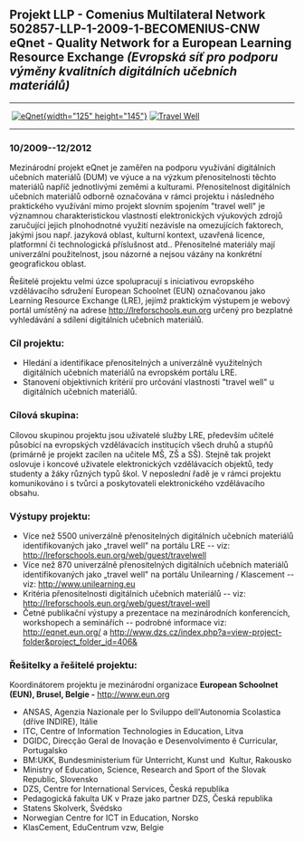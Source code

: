 ## Projekt LLP - Comenius Multilateral Network 502857-LLP-1-2009-1-BECOMENIUS-CNW eQnet - Quality Network for a European Learning Resource Exchange *(Evropská síť pro podporu výměny kvalitních digitálních učebních materiálů)*

  -------------------------------------------------------------------------------------------------- ---------------------------------------------------------------------------------------------------------------
    [![eQnet](/images/upload/image/eqnet_logo.png){width="125" height="145"}](http://eqnet.eun.org)   [![Travel Well](/images/upload/image/TravelWell_logo.png)](http://lreforschools.eun.org/web/guest/travelwell)
  -------------------------------------------------------------------------------------------------- ---------------------------------------------------------------------------------------------------------------

### 10/2009--12/2012

Mezinárodní projekt eQnet je zaměřen na podporu využívání digitálních
učebních materiálů (DUM) ve výuce a na výzkum přenositelnosti těchto
materiálů napříč jednotlivými zeměmi a kulturami. Přenositelnost
digitálních učebních materiálů odborně označována v rámci projektu i
následného praktického využívání mimo projekt slovním spojením \"travel
well\" je významnou charakteristickou vlastností elektronických
výukových zdrojů zaručující jejich plnohodnotné využití nezávisle na
omezujících faktorech, jakými jsou např. jazyková oblast, kulturní
kontext, uzavřená licence, platformní či technologická příslušnost atd..
Přenositelné materiály mají univerzální použitelnost, jsou názorné a
nejsou vázány na konkrétní geografickou oblast.

Řešitelé projektu velmi úzce spolupracují s iniciativou evropského
vzdělávacího sdružení European Schoolnet (EUN) označovanou jako Learning
Resource Exchange (LRE), jejímž praktickým výstupem je webový portál
umístěný na adrese <http://lreforschools.eun.org> určený pro bezplatné
vyhledávání a sdílení digitálních učebních materiálů.

### Cíl projektu:

-   Hledání a identifikace přenositelných a univerzálně využitelných
    digitálních učebních materiálů na evropském portálu LRE.
-   Stanovení objektivních kritérií pro určování vlastnosti \"travel
    well\" u digitálních učebních materiálů.

### Cílová skupina:

Cílovou skupinou projektu jsou uživatelé služby LRE, především učitelé
působící na evropských vzdělávacích institucích všech druhů a stupňů
(primárně je projekt zacílen na učitele MŠ, ZŠ a SŠ). Stejně tak projekt
oslovuje i koncové uživatele elektronických vzdělávacích objektů, tedy
studenty a žáky různých typů škol. V neposlední řadě je v rámci projektu
komunikováno i s tvůrci a poskytovateli elektronického vzdělávacího
obsahu.

### Výstupy projektu:

-   Více než 5500 univerzálně přenositelných digitálních učebních
    materiálů identifikovaných jako „travel well" na portálu LRE -- viz:
    <http://lreforschools.eun.org/web/guest/travelwell>
-   Více než 870 univerzálně přenositelných digitálních učebních
    materiálů identifikovaných jako „travel well" na portálu Unilearning
    / Klascement -- viz: <http://www.unilearning.eu>
-   Kritéria přenositelnosti digitálních učebních materiálů -- viz:
    <http://lreforschools.eun.org/web/guest/travel-well>
-   Četné publikační výstupy a prezentace na mezinárodních konferencích,
    workshopech a seminářích -- podrobné informace viz:
    <http://eqnet.eun.org/> a
    <http://www.dzs.cz/index.php?a=view-project-folder&project_folder_id=406&>

### Řešitelky a řešitelé projektu:

Koordinátorem projektu je mezinárodní organizace **European Schoolnet
(EUN), Brusel, Belgie -** <http://www.eun.org>

-   ANSAS, Agenzia Nazionale per lo Sviluppo dell'Autonomia Scolastica
    (dříve INDIRE), Itálie
-   ITC, Centre of Information Technologies in Education, Litva
-   DGIDC, Direcção Geral de Inovação e Desenvolvimento ê Curricular,
    Portugalsko
-   BM:UKK, Bundesministerium für Unterricht, Kunst und  Kultur,
    Rakousko
-   Ministry of Education, Science, Research and Sport of the Slovak
    Republic, Slovensko
-   DZS, Centre for International Services, Česká republika
-   Pedagogická fakulta UK v Praze jako partner DZS, Česká republika
-   Statens Skolverk, Švédsko
-   Norwegian Centre for ICT in Education, Norsko
-   KlasCement, EduCentrum vzw, Belgie
